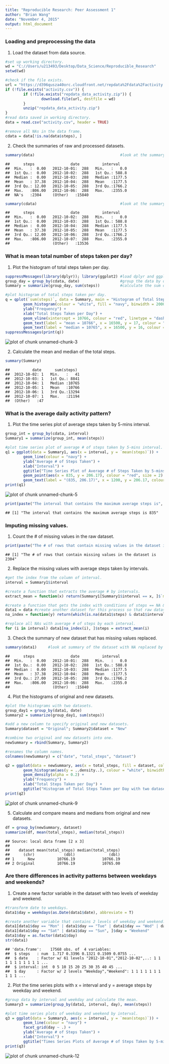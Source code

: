 ```yaml
---
title: "Reproducible Research: Peer Assessment 1"
author: "Brian Wang"
date: "November 4, 2015"
output: html_document
---
```


### Loading and preprocessing the data
1. Load the dataset from data source.

```r
#set up working directory.
wd = "C://Users/u213493/Desktop/Data_Science/Reproducible_Research"
setwd(wd)                                          

#check if the file exists.
url = "https://d396qusza40orc.cloudfront.net/repdata%2Fdata%2Factivity.zip"
if (!file.exists("activity.csv")) {
        if (!file.exists("repdata_data_activity.zip")) {
                download.file(url, destfile = wd)
        }
        unzip("repdata_data_activity.zip")         
}
#read data saved in working directory.
data = read.csv("activity.csv", header = TRUE)     

#remove all NAs in the data frame.
cdata = data[!is.na(data$steps), ]               
```
2. Check the summaries of raw and processed datasets.

```r
summary(data)                                      #look at the summary of raw dataset.
```

```
##      steps                date          interval     
##  Min.   :  0.00   2012-10-01:  288   Min.   :   0.0  
##  1st Qu.:  0.00   2012-10-02:  288   1st Qu.: 588.8  
##  Median :  0.00   2012-10-03:  288   Median :1177.5  
##  Mean   : 37.38   2012-10-04:  288   Mean   :1177.5  
##  3rd Qu.: 12.00   2012-10-05:  288   3rd Qu.:1766.2  
##  Max.   :806.00   2012-10-06:  288   Max.   :2355.0  
##  NA's   :2304     (Other)   :15840
```

```r
summary(cdata)                                     #look at the summary of processed dataset.
```

```
##      steps                date          interval     
##  Min.   :  0.00   2012-10-02:  288   Min.   :   0.0  
##  1st Qu.:  0.00   2012-10-03:  288   1st Qu.: 588.8  
##  Median :  0.00   2012-10-04:  288   Median :1177.5  
##  Mean   : 37.38   2012-10-05:  288   Mean   :1177.5  
##  3rd Qu.: 12.00   2012-10-06:  288   3rd Qu.:1766.2  
##  Max.   :806.00   2012-10-07:  288   Max.   :2355.0  
##                   (Other)   :13536
```

### What is mean total number of steps taken per day?
1. Plot the histogram of total steps taken per day.

```r
suppressMessages(library(dplyr)); library(ggplot2) #load dplyr and ggplot2 packages.
group_day = group_by(cdata, date)                  #group the data by date.
Summary = summarize(group_day, sum(steps))         #calculate the sum of steps in each day.

#plot histogram of total steps taken per day.
q = qplot(`sum(steps)`, data = Summary, main = "Histogram of Total Steps Taken per Day") + 
        geom_histogram(colour = "white", fill = "navy", binwidth = 2000) + 
        ylab("Frequency") + 
        xlab("Total Steps Taken per Day") +
        geom_vline(xintercept = 10766, colour = "red", linetype = "dashed") +
        geom_text(label = "mean = 10766", x = 16500, y = 17, colour = "red") +
        geom_text(label = "median = 10765", x = 16500, y = 16, colour = "orange")
suppressMessages(print(q))
```

![plot of chunk unnamed-chunk-3](figure/unnamed-chunk-3-1.png) 

2. Calculate the mean and median of the total steps.

```r
summary(Summary)
```

```
##          date      sum(steps)   
##  2012-10-02: 1   Min.   :   41  
##  2012-10-03: 1   1st Qu.: 8841  
##  2012-10-04: 1   Median :10765  
##  2012-10-05: 1   Mean   :10766  
##  2012-10-06: 1   3rd Qu.:13294  
##  2012-10-07: 1   Max.   :21194  
##  (Other)   :47
```

### What is the average daily activity pattern?
1. Plot the time series plot of average steps taken by 5-mins interval.

```r
group_int = group_by(cdata, interval)
Summary1 = summarize(group_int, mean(steps))

#plot time series plot of average # of steps taken by 5-mins interval.
q1 = ggplot(data = Summary1, aes(x = interval, y = `mean(steps)`)) + 
        geom_line(colour = "navy") +
        ylab("Average # of Steps Taken") +
        xlab("Interval") +
        ggtitle("Time Series Plot of Average # of Steps Taken by 5-mins Interval") +
        geom_point(aes(x = 835, y = 206.17), colour = "red", size = 2) +
        geom_text(label = "(835, 206.17)", x = 1200, y = 206.17, colour = "red")
print(q1)
```

![plot of chunk unnamed-chunk-5](figure/unnamed-chunk-5-1.png) 

```r
print(paste("The interval that contains the maximum average steps is", Summary1[which.max(Summary1$`mean(steps)`), ]$interval))    #get the 5-min interval with maxium # of steps.
```

```
## [1] "The interval that contains the maximum average steps is 835"
```

### Imputing missing values.
1. Count the # of missing values in the raw dataset.

```r
print(paste("The # of rows that contain missing values in the dataset is", (sum(is.na(data$steps)))))
```

```
## [1] "The # of rows that contain missing values in the dataset is 2304"
```
2. Replace the missing values with average steps taken by intervals.

```r
#get the index from the column of interval.
interval = Summary1$interval                       

#create a function that extracts the average # by intervals.
extract_mean = function(x) return(Summary1[Summary1$interval == x, ]$`mean(steps)`) 

#create a function that gets the index with conditions of steps == NA & each time interval.
data1 = data #create another dataset for this process so that raw dataset will not be changed.
na_index = function(y) return(which(is.na(data1$steps) & data1$interval == y)) 

#replace all NAs with average # of steps by each interval.
for (i in interval) data1[na_index(i), ]$steps = extract_mean(i)
```
3. Check the summary of new dataset that has missing values replaced.

```r
summary(data1)     #look at summary of the dataset with NA replaced by average steps by each interval.
```

```
##      steps                date          interval     
##  Min.   :  0.00   2012-10-01:  288   Min.   :   0.0  
##  1st Qu.:  0.00   2012-10-02:  288   1st Qu.: 588.8  
##  Median :  0.00   2012-10-03:  288   Median :1177.5  
##  Mean   : 37.38   2012-10-04:  288   Mean   :1177.5  
##  3rd Qu.: 27.00   2012-10-05:  288   3rd Qu.:1766.2  
##  Max.   :806.00   2012-10-06:  288   Max.   :2355.0  
##                   (Other)   :15840
```
4. Plot the histograms of original and new datasets.

```r
#plot the histograms with two datasets.
group_day1 = group_by(data1, date)
Summary2 = summarize(group_day1, sum(steps))

#add a new column to specify original and new datasets. 
Summary$dataset = "Original"; Summary2$dataset = "New" 

#combine two original and new datasets into one.
newSummary = rbind(Summary, Summary2)             

#renames the column names.
colnames(newSummary) = c("date", "total_steps", "dataset") 

q2 = ggplot(data = newSummary, aes(x = total_steps, fill = dataset, colour = dataset)) + 
        geom_histogram(aes(y = ..density..), colour = "white", binwidth = 2000, alpha = 0.5, position = "identity") +
        geom_density(alpha = 0.2) +
        ylab("Frequency") +
        xlab("Total Steps Taken per Day") +
        ggtitle("Histogram of Total Steps Taken per Day with two datasets")
print(q2)
```

![plot of chunk unnamed-chunk-9](figure/unnamed-chunk-9-1.png) 

5. Calculate and compare means and medians from original and new datasets.

```r
df = group_by(newSummary, dataset)
summarize(df, mean(total_steps), median(total_steps))
```

```
## Source: local data frame [2 x 3]
## 
##    dataset mean(total_steps) median(total_steps)
##      (chr)             (dbl)               (dbl)
## 1      New          10766.19            10766.19
## 2 Original          10766.19            10765.00
```

### Are there differences in activity patterns between weekdays and weekends?
1. Create a new factor variable in the dataset with two levels of weekday and weekend. 

```r
#transform date to weekdays.
data1$day = weekdays(as.Date(data1$date), abbreviate = T)

#create another variable that contains 2 levels of weekday and weekend.
data1[data1$day == "Mon" | data1$day == "Tue" | data1$day == "Wed" | data1$day == "Thu" | data1$day == "Fri", ]$day = "Weekday"
data1[data1$day == "Sat" | data1$day == "Sun", ]$day = "Weekend"
data1$day = as.factor(data1$day)
str(data1)
```

```
## 'data.frame':	17568 obs. of  4 variables:
##  $ steps   : num  1.717 0.3396 0.1321 0.1509 0.0755 ...
##  $ date    : Factor w/ 61 levels "2012-10-01","2012-10-02",..: 1 1 1 1 1 1 1 1 1 1 ...
##  $ interval: int  0 5 10 15 20 25 30 35 40 45 ...
##  $ day     : Factor w/ 2 levels "Weekday","Weekend": 1 1 1 1 1 1 1 1 1 1 ...
```
2. Plot the time series plots with x = interval and y = average steps by weekday and weekend.

```r
#group data by interval and weekday and calculate the mean.
Summary3 = summarize(group_by(data1, interval, day), mean(steps)) 

#plot time series plots of weekday and weekend by interval.
q3 = ggplot(data = Summary3, aes(x = interval, y = `mean(steps)`)) +
        geom_line(colour = "navy") +
        facet_grid(day ~ .) +
        ylab("Average # of Steps Taken") +
        xlab("Interval") +
        ggtitle("Times Series Plots of Average # of Steps Taken by 5-mins Interval")
print(q3)
```

![plot of chunk unnamed-chunk-12](figure/unnamed-chunk-12-1.png) 
